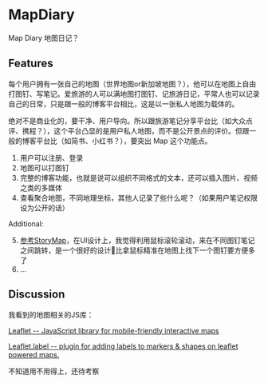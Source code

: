 # MapDiary
Map Diary 地图日记？

## Features

每个用户拥有一张自己的地图（世界地图or新加坡地图？），他可以在地图上自由打图钉、写笔记。爱旅游的人可以满地图打图钉、记旅游日记，平常人也可以记录自己的日常，只是跟一般的博客平台相比，这是以一张私人地图为载体的。

绝对不是商业化的，要干净、用户导向。所以跟旅游笔记分享平台比（如大众点评、携程？），这个平台凸显的是用户私人地图，而不是公开景点的评价。但跟一般的博客平台比（如简书、小红书？），要突出 Map 这个功能点。

1. 用户可以注册、登录
2. 地图可以打图钉
3. 完整的博客功能，也就是说可以组织不同格式的文本，还可以插入图片、视频之类的多媒体
4. 查看聚合地图，不同地理坐标，其他人记录了些什么呢？（如果用户笔记权限设为公开的话）

Additional:

5. [参考StoryMap](https://storymaps.arcgis.com/collections/cf8b6867ad954a6e9ed400ca9e9206ea?item=3)，在UI设计上，我觉得利用鼠标滚轮滚动，来在不同图钉笔记之间跳转，是一个很好的设计🤔比拿鼠标精准在地图上找下一个图钉要方便多了
6. ...

## Discussion

我看到的地图相关的JS库：

[Leaflet -- JavaScript library for mobile-friendly interactive maps](https://github.com/Leaflet/Leaflet)

[Leaflet.label -- plugin for adding labels to markers & shapes on leaflet powered maps.](https://github.com/Leaflet/Leaflet.label)

不知道用不用得上，还待考察
